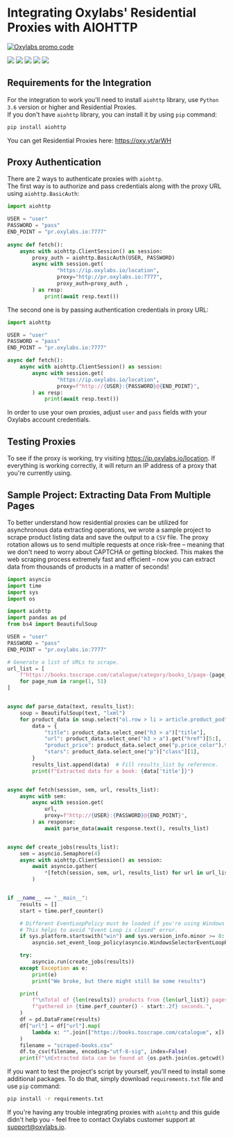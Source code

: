 # Integrating Oxylabs' Residential Proxies with AIOHTTP

[![Oxylabs promo code](https://user-images.githubusercontent.com/129506779/250792357-8289e25e-9c36-4dc0-a5e2-2706db797bb5.png)](https://oxylabs.go2cloud.org/aff_c?offer_id=7&aff_id=877&url_id=112)


[<img src="https://img.shields.io/static/v1?label=&message=Python&color=brightgreen" />](https://github.com/topics/python) 
[<img src="https://img.shields.io/static/v1?label=&message=Web%20Scraping&color=important" />](https://github.com/topics/web-scraping) 
[<img src="https://img.shields.io/static/v1?label=&message=Residential%20Proxy&color=blueviolet" />](https://github.com/topics/residential-proxy) 
[<img src="https://img.shields.io/static/v1?label=&message=Aiohttp&color=blue" />](https://github.com/topics/aiohttp) 
[<img src="https://img.shields.io/static/v1?label=&message=Asyncio&color=yellow" />](https://github.com/topics/asyncio)

## Requirements for the Integration

For the integration to work you'll need to install `aiohttp` library, use `Python 3.6` 
version or higher and Residential Proxies. <br> If you don't have `aiohttp` library, 
you can install it by using `pip` command:

```bash 
pip install aiohttp
```

You can get Residential Proxies here: https://oxy.yt/arWH

## Proxy Authentication

There are 2 ways to authenticate proxies with `aiohttp`.<br>
The first way is to authorize and pass credentials along with the proxy URL
using `aiohttp.BasicAuth`:

```python
import aiohttp

USER = "user"
PASSWORD = "pass"
END_POINT = "pr.oxylabs.io:7777"
 
async def fetch():
    async with aiohttp.ClientSession() as session:
        proxy_auth = aiohttp.BasicAuth(USER, PASSWORD)
        async with session.get(
                "https://ip.oxylabs.io/location", 
                proxy="http://pr.oxylabs.io:7777", 
                proxy_auth=proxy_auth ,
        ) as resp:
            print(await resp.text())
```

The second one is by passing authentication credentials in proxy URL:

```python
import aiohttp

USER = "user"
PASSWORD = "pass"
END_POINT = "pr.oxylabs.io:7777"

async def fetch():
    async with aiohttp.ClientSession() as session:
        async with session.get(
                "https://ip.oxylabs.io/location", 
                proxy=f"http://{USER}:{PASSWORD}@{END_POINT}",
        ) as resp: 
            print(await resp.text())
```

In order to use your own proxies, adjust `user` and `pass` fields with your 
Oxylabs account credentials.

## Testing Proxies

To see if the proxy is working, try visiting https://ip.oxylabs.io/location. 
If everything is working correctly, it will return an IP address of a proxy 
that you're currently using.

## Sample Project: Extracting Data From Multiple Pages

To better understand how residential proxies can be utilized for asynchronous 
data extracting operations, we wrote a sample project to scrape product listing 
data and save the output to a `CSV` file. The proxy rotation allows us to send 
multiple requests at once risk-free – meaning that we don't need to worry about 
CAPTCHA or getting blocked. This makes the web scraping process extremely fast 
and efficient – now you can extract data from thousands of products in a matter 
of seconds!

```python
import asyncio
import time
import sys
import os

import aiohttp
import pandas as pd
from bs4 import BeautifulSoup

USER = "user"
PASSWORD = "pass"
END_POINT = "pr.oxylabs.io:7777"

# Generate a list of URLs to scrape.
url_list = [
    f"https://books.toscrape.com/catalogue/category/books_1/page-{page_num}.html"
    for page_num in range(1, 51)
]


async def parse_data(text, results_list):
    soup = BeautifulSoup(text, "lxml")
    for product_data in soup.select("ol.row > li > article.product_pod"):
        data = {
            "title": product_data.select_one("h3 > a")["title"],
            "url": product_data.select_one("h3 > a").get("href")[5:],
            "product_price": product_data.select_one("p.price_color").text,
            "stars": product_data.select_one("p")["class"][1],
        }
        results_list.append(data)  # Fill results_list by reference.
        print(f"Extracted data for a book: {data['title']}")


async def fetch(session, sem, url, results_list):
    async with sem:
        async with session.get(
            url,
            proxy=f"http://{USER}:{PASSWORD}@{END_POINT}",
        ) as response:
            await parse_data(await response.text(), results_list)


async def create_jobs(results_list):
    sem = asyncio.Semaphore(4)
    async with aiohttp.ClientSession() as session:
        await asyncio.gather(
            *[fetch(session, sem, url, results_list) for url in url_list]
        )


if __name__ == "__main__":
    results = []
    start = time.perf_counter()

    # Different EventLoopPolicy must be loaded if you're using Windows OS.
    # This helps to avoid "Event Loop is closed" error.
    if sys.platform.startswith("win") and sys.version_info.minor >= 8:
        asyncio.set_event_loop_policy(asyncio.WindowsSelectorEventLoopPolicy())

    try:
        asyncio.run(create_jobs(results))
    except Exception as e:
        print(e)
        print("We broke, but there might still be some results")

    print(
        f"\nTotal of {len(results)} products from {len(url_list)} pages "
        f"gathered in {time.perf_counter() - start:.2f} seconds.",
    )
    df = pd.DataFrame(results)
    df["url"] = df["url"].map(
        lambda x: "".join(["https://books.toscrape.com/catalogue", x])
    )
    filename = "scraped-books.csv"
    df.to_csv(filename, encoding="utf-8-sig", index=False)
    print(f"\nExtracted data can be found at {os.path.join(os.getcwd(), filename)}")
```

If you want to test the project's script by yourself, you'll need to install 
some additional packages. To do that, simply download `requirements.txt` file 
and use `pip` command:

```bash 
pip install -r requirements.txt
```

If you're having any trouble integrating proxies with `aiohttp` and this guide 
didn't help you - feel free to contact Oxylabs customer support at support@oxylabs.io.
